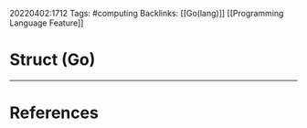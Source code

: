 20220402:1712
Tags: #computing 
Backlinks: [[Go(lang)]] [[Programming Language Feature]]
# Struct (Go)




---
# References